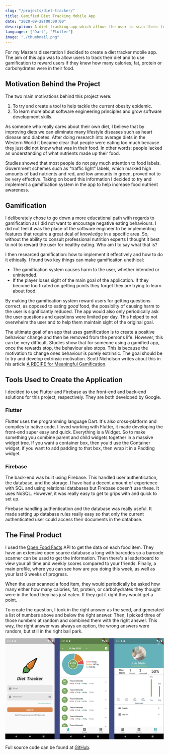 ```yaml
---
slug: "/projects/diet-tracker/"
title: Gamified Diet Tracking Mobile App
date: "2020-09-28T00:00:00"
description: A diet tracking app which allows the user to scan their food with a barcode scanner and rewards the user for knowing the contents of their food.
languages: ["Dart", "Flutter"]
image: "./thumbnail.png"
---
```


For my Masters dissertation I decided to create a diet tracker mobile app. The aim of this app was to allow users to track their diet and to use gamification to reward users if they knew how many calories, fat, protein or carbohydrates were in their food. 

## Motivation Behind the Project

The two main motivations behind this project were:

1. To try and create a tool to help tackle the current obesity epidemic.
2. To learn more about software engineering principles and grow software development skills.

As someone who really cares about their own diet, I believe that by improving diets we can eliminate many lifestyle diseases such as heart disease and diabetes. After doing research into average diets in the Western World it became clear that people were eating too much because they just did not know what was in their food. In other words: people lacked an understanding of what nutrients made up their food. 

Studies showed that most people do not pay much attention to food labels. Government schemes such as "traffic light" labels, which marked high amounts of bad nutrients and red, and low amounts in green, proved not to be very effective. Taking on board this information I decided to try and implement a gamification system in the app to help increase food nutrient awareness.

## Gamification

I deliberately chose to go down a more educational path with regards to gamification as I did not want to encourage negative eating behaviours. I did not feel it was the place of the software engineer to be implementing features that require a great deal of knowledge in a specific area. So, without the ability to consult professional nutrition experts I thought it best to not to reward the user for healthy eating. Who am I to say what that is?

I then researced gamification: how to implement it effectively and how to do it ethically. I found two key things can make gamificaiton unethical:

- The gamification system causes harm to the user, whether intended or unintended.
- If the player loses sight of the main goal of the application. If they become too fixated on getting points they forget they are trying to learn about food.

By making the gamification system reward users for getting questions correct, as opposed to eating _good_ food, the possibilty of causing harm to the user is significantly reduced. The app would also only periodically ask the user questions and questions were limited per day. This helped to not overwhelm the user and to help them maintain sight of the original goal.

The ultimate goal of an app that uses gamification is to create a positive behaviour change and then be removed from the persons life. However, this can be very difficult. Studies show that for someone using a gamified app, once the rewards stop, the behaviour also stops. This is because the motivation to change ones behaviour is purely extrinsic. The goal should be to try and develop extrinsic motivation. Scott Nicholson writes about this in his article [A RECIPE for Meaningful Gamification](http://scottnicholson.com/pubs/recipepreprint.pdf).

## Tools Used to Create the Application

I decided to use Flutter and Firebase as the front-end and back-end solutions for this project, respectively. They are both developed by Google. 

### Flutter

Flutter uses the programming language Dart. It's also cross-platform and compiles to native code. I loved working with Flutter, it made developing the front-end super easy and quick. Everything is a Widget. So to make something you combine parent and child widgets together in a massive widget tree. If you want a container box, then you'd use the Container widget, if you want to add padding to that box, then wrap it in a Padding widget.

### Firebase

The back-end was built using Firebase. This handled user authentication, the database, and the storage. I have had a decent amount of experience with SQL and using relational databases but Firebase doesn't use these. It uses NoSQL. However, it was really easy to get to grips with and quick to set up.

Firebase handling authentication and the database was really useful. It made setting up database rules really easy so that only the current authenticated user could access their documents in the database.

## The Final Product

I used the [Open Food Facts](https://world.openfoodfacts.org) API to get the data on each food item. They have an extensive open source database a long with barcodes so a barcode scanner can be used to get the information. Then there's a leaderboard to view your all time and weekly scores compared to your friends. Finally, a main profile, where you can see how are you doing this week, as well as your last 6 weeks of progress.

When the user scanned a food item, they would periodically be asked how many either how many calories, fat, protein, or carbohydrates they thought were in the food they has just eaten. If they got it right they would get a point.

To create the question, I took in the right answer as the seed, and generated a list of numbers above and below the right answer. Then, I picked three of those numbers at random and combined them with the right answer. This way, the right answer was always an option, the wrong answers were random, but still in the right ball park.

![App Pictures](./pics.png)

Full source code can be found at [GitHub](https://github.com/luisdibdin/foodApp).